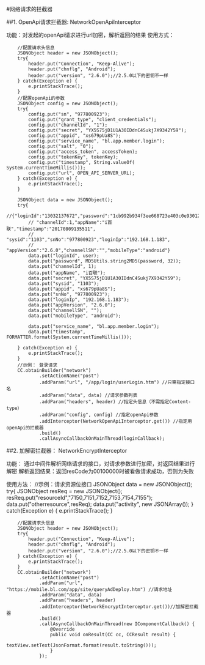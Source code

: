 #网络请求的拦截器

##1. OpenApi请求拦截器: NetworkOpenApiInterceptor

功能：对发起的openApi请求进行url加密，解析返回的结果
使用方式：

        //配置请求头信息
        JSONObject header = new JSONObject();
        try{
            header.put("Connection", "Keep-Alive");
            header.put("chnflg", "Android");
            header.put("version", "2.6.0");//2.5.0以下的密钥不一样
        } catch(Exception e) {
            e.printStackTrace();
        }
        //配置openApi的参数
        JSONObject config = new JSONObject();
        try{
            config.put("sn", "977800923");
            config.put("grant_type", "client_credentials");
            config.put("channelId", "1");
            config.put("secret", "YX5S75jD1U1A30IDdnC4Sukj7X9342Y59");
            config.put("appid", "xs679pUa8S");
            config.put("service_name", "bl.app.member.login");
            config.put("salt", "0");
            config.put("access_token", accessToken);
            config.put("tokenKey", tokenKey);
            config.put("timestamp", String.valueOf( System.currentTimeMillis()));
            config.put("url", OPEN_API_SERVER_URL);
        } catch(Exception e) {
            e.printStackTrace();
        }

        JSONObject data = new JSONObject();
        try{
            //{"loginId":"13032137672","password":"1cb992b934f3ee668723e403c0e93012",
            // "channelId":1,"appName":"i百联","timestamp":"20170809135511",
            // "sysid":"1103","snNo":"977800923","loginIp":"192.168.1.183",
            // "appVersion":"2.6.0","channellSN":"","mobileType":"android"}
            data.put("loginId", user);
            data.put("password", MD5Utils.string2MD5(password, 32));
            data.put("channelId", 1);
            data.put("appName", "i百联");
            data.put("secret", "YX5S75jD1U1A30IDdnC4Sukj7X9342Y59");
            data.put("sysid", "1103");
            data.put("appid", "xs679pUa8S");
            data.put("snNo", "977800923");
            data.put("loginIp", "192.168.1.183");
            data.put("appVersion", "2.6.0");
            data.put("channellSN", "");
            data.put("mobileType", "android");

            data.put("service_name", "bl.app.member.login");
            data.put("timestamp", FORMATTER.format(System.currentTimeMillis()));

        } catch(Exception e) {
            e.printStackTrace();
        }
        //示例： 登录请求
        CC.obtainBuilder("network")
                .setActionName("post")
                .addParam("url", "/app/login/userLogin.htm") //只需指定接口名
                .addParam("data", data) //请求参数列表
                .addParam("headers", header) //指定头信息（不需指定Content-type）
                .addParam("config", config) //指定openApi参数
                .addInterceptor(NetworkOpenApiInterceptor.get()) //指定用openApi的拦截器
                .build()
                .callAsyncCallbackOnMainThread(loginCallback);

##2. 加解密拦截器： NetworkEncryptInterceptor

功能：
    通过中间件解析网络请求的接口，对请求参数进行加密，对返回结果进行解密
    解析返回结果：返回resCode为00100000时被看做请求成功，否则为失败

使用方法：
        //示例：请求资源位接口
        JSONObject data = new JSONObject();
        try{
            JSONObject resReq = new JSONObject();
            resReq.put("resourceId","7150,7151,7152,7153,7154,7155");
            data.put("otherresource",resReq);
            data.put("activity", new JSONArray());
        } catch(Exception e) {
            e.printStackTrace();
        }

        //配置请求头信息
        JSONObject header = new JSONObject();
        try{
            header.put("Connection", "Keep-Alive");
            header.put("chnflg", "Android");
            header.put("version", "2.6.0");//2.5.0以下的密钥不一样
        } catch(Exception e) {
            e.printStackTrace();
        }
        CC.obtainBuilder("network")
                .setActionName("post")
                .addParam("url", "https://mobile.bl.com/app/site/queryAdDeploy.htm") //请求地址
                .addParam("data", data)
                .addParam("headers", header)
                .addInterceptor(NetworkEncryptInterceptor.get())//加解密拦截器
                .build()
                .callAsyncCallbackOnMainThread(new IComponentCallback() {
                    @Override
                    public void onResult(CC cc, CCResult result) {
                        textView.setText(JsonFormat.format(result.toString()));
                    }
                });

